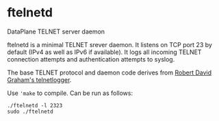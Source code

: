# ftelnetd

DataPlane TELNET server daemon

ftelnetd is a minimal TELNET srever daemon.  It listens on TCP port 23 by
default (IPv4 as well as IPv6 if available).  It logs all incoming TELNET
connection attempts and authentication attempts to syslog.

The base TELNET protocol and daemon code derives from [Robert David
Graham's telnetlogger](https://github.com/robertdavidgraham/telnetlogger).

Use `'make` to compile.  Can be run as follows:
```
./ftelnetd -l 2323
sudo ./ftelnetd
```

